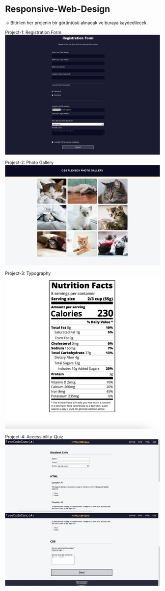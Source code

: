 # Responsive-Web-Design

-> Bitirilen her projenin bir görüntüsü alınacak ve buraya kaydedilecek.

Project-1: Registration Form
<img src="./04-BuildingRegistrationForm/RegistrationForm.png" alt="img">

Project-2: Photo Gallery
<img src="./06-Flexbox-Photo-Gallery/flexbox.png" alt="img">

Project-3: Typography
<img src="./07-Typography-Nutrition/Typography.png" alt="img">

Project-4: Accessibility-Quiz
<img src="./08-Accessibility-Quiz/01.png" alt="img">
<img src="./08-Accessibility-Quiz/02.png" alt="img">
